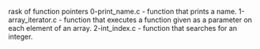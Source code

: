 rask of function pointers
0-print_name.c - function that prints a name.
1-array_iterator.c -  function that executes a function given as a parameter on each element of an array.
2-int_index.c -  function that searches for an integer.
